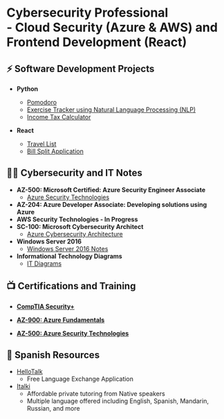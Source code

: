 <h1><a>Cybersecurity Professional </a> 
<br> - Cloud Security (Azure & AWS) and Frontend Development (React)</br></h1>

  <h2> ⚡ Software Development Projects </h2>
  
- <b>Python</b> 
  - [Pomodoro](https://github.com/earkevin11/Pomodoro)
  - [Exercise Tracker using Natural Language Processing (NLP)](https://github.com/earkevin11/ExerciseTracker_NLP)
  - [Income Tax Calculator](https://github.com/earkevin11/IncomeTaxCalculator)

- <b>React</b>
  - [Travel List](https://github.com/earkevin11/React-05-travel-list)
  - [Bill Split Application](https://github.com/earkevin11/06-eat-n-split)

<h2>👨‍💻 Cybersecurity and IT Notes </h2>

- <b>AZ-500: Microsoft Certified: Azure Security Engineer Associate</b>
  - [Azure Security Technologies](https://github.com/earkevin11/Azure-Security-Technologies)
- <b>AZ-204: Azure Developer Associate: Developing solutions using Azure </b>
- <b>AWS Security Technologies - In Progress</b>
- <b>SC-100: Microsoft Cybersecurity Architect</b>
  - [Azure Cybersecurity Architecture]()
- <b>Windows Server 2016</b>
  - [Windows Server 2016 Notes](https://github.com/earkevin11/Windows-Server-2016)
- <b> Informational Technology Diagrams </b>
  - [IT Diagrams](https://github.com/earkevin11/IT-Diagrams/blob/main/README.md)
  
  

<h2>📺 Certifications and Training </h2>
  
  - <b>[CompTIA Security+](https://www.credly.com/badges/5ca58ace-fda1-4e86-b83f-9e4aae9e3191?source=linked_in_profile)</b>
  
  - <b>[AZ-900: Azure Fundamentals](https://learn.microsoft.com/api/credentials/share/en-us/KevinEar-2742/D7A87322DAEAADE7?sharingId=F07ADFC78BE53963)</b>
  
  - <b>[AZ-500: Azure Security Technologies](https://learn.microsoft.com/api/credentials/share/en-us/KevinEar-2742/8C273DE4AB982FA4?sharingId=F07ADFC78BE53963) </b>


  

 
<h2> 🔭 Spanish Resources </h2>

  - [HelloTalk](https://www.hellotalk.com/?lang=en)
    - Free Language Exchange Application 
  - [Italki](https://www.italki.com/)
    - Affordable private tutoring from Native speakers
    - Multiple language offered including English, Spanish, Mandarin, Russian, and more
 

<!--
**joshmadakor1/joshmadakor1** is a ✨ _special_ ✨ repository because its `README.md` (this file) appears on your GitHub profile.

Here are some ideas to get you started:

- 🔭 I’m currently working on ...
- 🌱 I’m currently learning ...
- 👯 I’m looking to collaborate on ...
- 🤔 I’m looking for help with ...
- 💬 Ask me about ...
- 📫 How to reach me: ...
- 😄 Pronouns: ...
- ⚡ Fun fact: ...
-->
